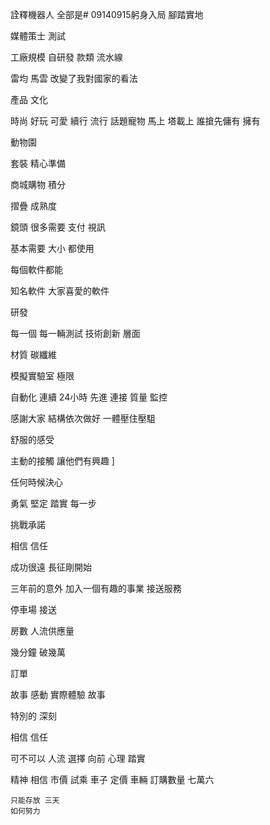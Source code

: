 詮釋機器人
全部是# 09140915躬身入局 腳踏實地


媒體策士
測試

工廠規模 自研發
款類 流水線


雷均
馬雲
改變了我對國家的看法

產品 文化

時尚 好玩
 可愛 續行
 流行 話題寵物 
 馬上 塔載上 誰搶先傭有
擁有

動物園

套裝
精心準備

商城購物 積分

摺疊
成熟度

鏡頭
很多需要
支付 視訊

基本需要
 大小 都使用

 每個軟件都能


 知名軟件
  大家喜愛的軟件

  研發
  
每一個 每一輛測試 
技術創新 層面

材質 碳纖維

模擬實驗室
極限

自動化
連續 24小時
先進 連接
質量 監控

感謝大家
結構依次做好
一體壓住壓駔

舒服的感受

主動的接觸
讓他們有興趣
]

任何時候決心

勇氣
堅定
 踏實 每一步
 
挑戰承諾

相信 信任

成功很遠 長征剛開始


三年前的意外
加入一個有趣的事業
接送服務 

停車場
接送

房數
人流供應量

幾分鐘
破幾萬

訂單

故事
感動
實際體驗
故事

特別的
深刻


相信 信任


可不可以
人流
選擇
向前
心理
 踏實
 

精神
 相信
  市價
  試乘
  車子
  定價
  車輛
   訂購數量
    七萬六

    只能存放 三天
    如何努力
    
